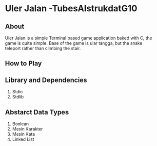 # Uler Jalan -TubesAlstrukdatG10
## About
Uler Jalan is a simple Terminal based game application baked with C, the game is quite simple.
Base of the game is ular tangga, but the snake teleport rather than climbing the stair.

## How to Play

## Library and Dependencies
1. Stdio
2. Stdlib

## Abstarct Data Types
1. Boolean
2. Mesin Karakter
3. Mesin Kata
4. Linked List
